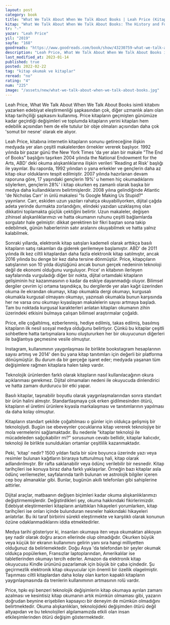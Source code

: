 ```yaml
---
layout: post
category: book
title: "What We Talk About When We Talk About Books | Leah Price (Kitap)"
kitap: "What We Talk About When We Talk About Books: The History and Future of Reading"
tr: "-"
yazar: "Leah Price"
yil: "2019"
sayfa: "168"
goodreads: "https://www.goodreads.com/book/show/43230759-what-we-talk-about-when-we-talk-about-books"
description: "Leah Price, What We Talk About When We Talk About Books isimli kitabını yazarken edebiyat eleştirmenliği şapkasından çok, diğer uzmanlık alanı olan kitap tarihçiliği şapkasını kullanmış. Price kitapların geçmişten günümüze kadar geçirdiği değişimleri ve toplumda kitapların yerini kitapları hem edebilik açısından hem de elle tutulur bir obje olmaları açısından daha çok 'somut bir nesne' olarak ele alıyor."
last_modified_at: 2023-01-14
published: true
posted: 2022-02-22
tag: "kitap okumak ve kitaplar"
reread: "no"
rating: "4"
num: "225"
image: "/assets/new/what-we-talk-about-when-we-talk-about-books.jpg"
---
```


Leah Price, What We Talk About When We Talk About Books isimli kitabını yazarken edebiyat eleştirmenliği şapkasından çok, diğer uzmanlık alanı olan kitap tarihçiliği şapkasını kullanmış. Price kitapların geçmişten günümüze kadar geçirdiği değişimleri ve toplumda kitapların yerini kitapları hem edebilik açısından hem de elle tutulur bir obje olmaları açısından daha çok 'somut bir nesne' olarak ele alıyor.

Leah Price, kitabına internetin kitapların sonunu getireceğine ilişkin medyada yer alan çeşitli makalelerden örnekler vererek başlıyor. 1992 yılında bir pazar günü the New York Times 'da yer alan bir makale "The End of Books" başlığını taşırken 2004 yılında the National Endowment for the Arts, ABD' deki okuma alışkanlıklarına ilişkin verileri 'Reading at Risk' başlığı ile yayınlar. Bu raporda, 1992 yılından o yana erkekler ve gençlerin daha az kitap okur olduklarını tespit edilmiştir. 2007 yılında hazırlanan devam raporuna göre, 17 yaşındaki gençlerin 19%' u hemen hiç okumadıklarını söylerken, gençlerin 28%' i kitap okurken eş zamanlı olarak başka bir medya daha kullandıklarını belirtmişlerdir. 2008 yılına gelindiğinde Atlantic 'de Nicholas Carr' in ünlü makalesi "Is Google Making Us Stupid?" yayınlanır. Carr, eskiden uzun yazıları rahatça okuyabiliyorken, dijital çağda adeta yerinde durmakta zorlandığını, elindeki yazıdan uzaklaşmış olan dikkatini toplamakta güçlük çektiğini belirtir. Uzun makaleler, değişen zihinsel alışkanlıklarımızı ve hatta okumanın ruhunu çeşitli bağlamlarda sorgulatır hale gelmiştir: dikkat gerektiren bir fikri baştan sona takip edebilmek, günün haberlerinin satır aralarını okuyabilmek ve hatta yalnız kalabilmek.

Sonraki yıllarda, elektronik kitap satışları kademeli olarak arttıkça basılı kitapların satış rakamları da giderek gerilemeye başlamıştır. ABD' de 2011 yılında ilk kez ciltli kitaplardan daha fazla elektronik kitap satılmıştır, ancak 2016 yılında bu denge bir kez daha tersine dönmüştür. Price, kitapçıların satışlarının son 10 yılda düştüğünü ancak bunun gerçek nedeninin teknoloji değil de ekonomi olduğunu vurguluyor. Price' ın kitabının ilerleyen sayfalarında vurguladığı diğer bir nokta, dijital ortamdaki kitapların gelişiminin hız kazanmasının o kadar da eskiye dayanmadığı oluyor. Bilimsel dergiler çevrim içi ortama taşındıkça, bu dergilerde yer alan kağıt üzerinden okuma ile ekrandan okumayı, kitap okumakla dergi okumayı, kurgusalı okumakla kurgusal olmayanı okumayı, yazınsalı okumakla bunun karşısında her ne varsa onu okumayı kıyaslayan makalelerin sayısı artmaya başladı. Tam bu noktada kurgusal karakterleri anlatan kitapları okumanın zihin üzerindeki etkisini bulmaya çalışan bilimsel araştırmalar çoğaldı.

Price, elle çoğaltılmış, ezberlenmiş, hediye edilmiş, takas edilmiş, basılmış kitapların ilk nesil sosyal medya olduğunu belirtiyor. Çünkü bu kitaplar çeşitli sohbetlere hatta tartışmalara konu oluştururken her bir okuyucunun diğerleri ile bağlantıya geçmesine vesile olmuştur.

Instagram, kullanımının yaygınlaşması ile birlikte bookstagram hesaplarının sayısı artmış ve 2014' den bu yana kitap tanıtımları için değerli bir platforma dönüşmüştür. Bu durum da bir gerçeğe işaret eder; medyada yaşanan tüm değişimlere rağmen kitaplara halen talep vardır.

Teknolojik ürünlerden farklı olarak kitapların nasıl kullanılacağının okura açıklanması gerekmez. Dijital olmamaları nedeni ile okuyucuda dinlendirici ve hatta zamanı durdurucu bir etki yapar.

Basılı kitaplar, taşınabilir boyutlu olarak yaygınlaşmalarından sonra standart bir ürün halini almıştır. Standartlaşmaya çok erken gidilmesinden ötürü, kitapların el üretimi ürünlere kıyasla markalaşması ve tanıtımlarının yapılması da daha kolay olmuştur.

Kitapların standart şekilde çoğaltılması o günler için oldukça gelişmiş bir teknolojiydi. Bugün ise ebeveynler çocuklarına kitap vererek teknolojiye bir mola vermelerini sağlamaktadır. Bu nedenle "kitaplar teknoloji ile mücadeleden sağçıkabilirr mi?" sorusunun cevabı bellidir, kitaplar kalıcıdır, teknoloji ile birlikte sunuldukları ortamlar çeşitlilik kazanmaktadır.

Peki, 'kitap' nedir? 1500 yıldan fazla bir süre boyunca üzerinde yazı veya resimler bulunan kağıtların biraraya tutturulmuş hali, kitap olarak adlandırılmıştır. Bir rafta saklanabilir veya ödünç verilebilir bir nesnedir. Kitap tarihçileri ise konuya biraz daha farklı yaklaşırlar. Örneğin bazı kitaplar asla ödünç verilemezler, sayfalarında tarih bulunan ve astrolojik bilgiler içeren cep boy almanaklar gibi. Bunlar, bugünün akıllı telefonları gibi sahiplerine aittirler.

Dijital araçlar, matbaanın değişen biçimleri kadar okuma alışkanlıklarımızı değiştirmemişlerdir. Değiştirdikleri şey, okuma hakkındaki fikirlerimizdir. Edebiyat eleştirmenleri kitapların anlattıkları hikayeleri yorumlarken, kitap tarihçileri ise onları içinde bulunduran nesneler hakkındaki hikayeleri anlatırlar. Bu iki taraf birbirini sürekli eleştirmekte ve karşılıklı olarak konunun özüne odaklanmadıklarını iddia etmektedirler.

Medya tarihi gösteriyor ki, insanları okumaya iten veya okumaktan alıkoyan şey nadir olarak doğru aracın ellerinde olup olmadığıdır. Okurken büyük veya küçük bir ekranın kullanımını gelirin yanı sıra hangi milliyetten olduğunuz da belirlemektedir. Doğu Asya 'da telefondan bir şeyler okumak oldukça popülerken, Fransızlar laptoplarından, Amerikalılar ise tabletlerinden okumayı tercih ederler. Amazon da elektronik kitap okuyucusu Kindle ürününü pazarlamak için büyük bir çaba içindedir. Şu geçirmezlik elektronik kitap okuyucular için önemli bir özellik olagelmiştir. Taşınması ciltli kitaplardan daha kolay olan karton kapaklı kitapların yaygınlaşmasında da trenlerin kullanımının artmasının rolü vardır.

Price, tıpkı eşi benzeri teknolojik değişimlerin kitap okumaya ayrılan zamanı azalması ve kesintisiz kitap okumanın artık mümkün olmaması gibi, yazarın doğrudan beynine erişebilen kapsayıcı bir deneyim de mümkün olmadığını belirtmektedir. Okuma alışkanlıkları, teknolojideki değişimden ötürü değil altyapıdan ve bu teknolojileri algılamamızda etkili olan insan etkileşimlerinden ötürü değişim göstermektedir.
